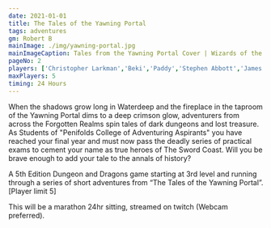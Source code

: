 ```yaml
---
date: 2021-01-01
title: The Tales of the Yawning Portal
tags: adventures
gm: Robert B
mainImage: ./img/yawning-portal.jpg
mainImageCaption: Tales from the Yawning Portal Cover | Wizards of the Coast
pageNo: 2
players: ['Christopher Larkman','Beki','Paddy','Stephen Abbott','James Knowles']
maxPlayers: 5
timing: 24 Hours
---
```


When the shadows grow long in Waterdeep and the fireplace in the taproom of the Yawning Portal dims to a deep crimson glow, adventurers from across the Forgotten Realms spin tales of dark dungeons and lost treasure. As Students of "Penifolds College of Adventuring Aspirants" you have reached your final year and must now pass the deadly series of practical exams to cement your name as true heroes of The Sword Coast. Will you be brave enough to add your tale to the annals of history?

A 5th Edition Dungeon and Dragons game starting at 3rd level and running through a series of short adventures from “The Tales of the Yawning Portal”.
[Player limit 5]

This will be a marathon 24hr sitting, streamed on twitch (Webcam preferred).
